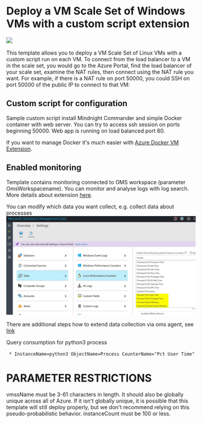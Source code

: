 # Deploy a VM Scale Set of Windows VMs with a custom script extension

<a href="https://portal.azure.com/#create/Microsoft.Template/uri/https%3A%2F%2Fraw.githubusercontent.com%2Fjjindrich%2Fazure-templates%2Fmaster%2Fvmss-custom-script-linux%2Fazuredeploy.json" target="_blank">
    <img src="http://azuredeploy.net/deploybutton.png"/>
</a>

This template allows you to deploy a VM Scale Set of Linux VMs with a custom script run on each VM. To connect from the load balancer to a VM in the scale set, you would go to the Azure Portal, find the load balancer of your scale set, examine the NAT rules, then connect using the NAT rule you want. For example, if there is a NAT rule on port 50000, you could SSH on port 50000 of the public IP to connect to that VM:

## Custom script for configuration
Sample custom script install Mindnight Commander and simple Docker container with web server.
You can try to access ssh session on ports beginning 50000. Web app is running on load balanced port 80.

If you want to manage Docker it's much easier with <a href="https://docs.microsoft.com/en-us/azure/virtual-machines/linux/dockerextension">Azure Docker VM Extension</a>.

## Enabled monitoring
Template contains monitoring connected to OMS workspace (parameter OmsWorkspacename). You can monitor and analyse logs with log search.
More details about extension <a href="https://docs.microsoft.com/en-us/azure/log-analytics/log-analytics-azure-vm-extension">here</a>.

You can modify which data you want collect, e.g. collect data about processes
![OMS data config](media/oms-config-data.jpg)

There are additional steps how to extend data collection via oms agent, see <a href="https://tomaskubica.cz/oms-jak-merit-vykon-cehokoli-v-linuxu/">link</a>

Query consumption for python3 process
``` 
 * InstanceName=python3 ObjectName=Process CounterName="Pct User Time"
```

PARAMETER RESTRICTIONS
======================

vmssName must be 3-61 characters in length. It should also be globally unique across all of Azure. If it isn't globally unique, it is possible that this template will still deploy properly, but we don't recommend relying on this pseudo-probabilistic behavior.
instanceCount must be 100 or less.